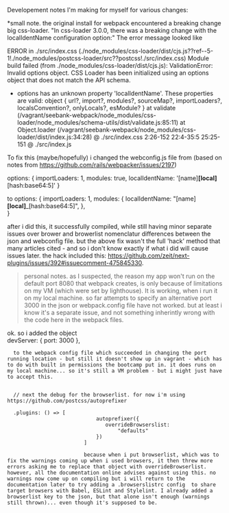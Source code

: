 










Developement notes I'm making for myself for various changes:

*small note. the original install for webpack encountered a breaking change big css-loader. "In css-loader 3.0.0, there was a breaking change with the localIdentName configuration option:" The error message looked like 

ERROR in ./src/index.css (./node_modules/css-loader/dist/cjs.js??ref--5-1!./node_modules/postcss-loader/src??postcss!./src/index.css)
Module build failed (from ./node_modules/css-loader/dist/cjs.js):
ValidationError: Invalid options object. CSS Loader has been initialized using an options object that does not match the API schema.
 - options has an unknown property 'localIdentName'. These properties are valid:
   object { url?, import?, modules?, sourceMap?, importLoaders?, localsConvention?, onlyLocals?, esModule? }
    at validate (/vagrant/seebank-webpack/node_modules/css-loader/node_modules/schema-utils/dist/validate.js:85:11)
    at Object.loader (/vagrant/seebank-webpack/node_modules/css-loader/dist/index.js:34:28)
 @ ./src/index.css 2:26-152 22:4-35:5 25:25-151
 @ ./src/index.js

 To fix this (maybe/hopefully) i changed the webconfig.js file from (based on notes from https://github.com/rails/webpacker/issues/2197)

 options: {
                            importLoaders: 1,
                            modules: true,
                            localIdentName: '[name]__[local]__[hash:base64:5]'
                        }

to  options: {
                            importLoaders: 1,
                            modules: {
                                localIdentName: "[name]__[local]___[hash:base64:5]",
                            },	
                        }

after i did this, it successfully compiled, while still having minor separate issues over brower and browerlist nomenclatur differences between the json and webconfig file. but the above fix wasn't the full 'hack' method that many articles cited - and so i don't know exactly if what i did will cause issues later. the hack included this: https://github.com/zeit/next-plugins/issues/392#issuecomment-475845330. 

>personal notes. as I suspected, the reason my app won't run on the default port 8080 that webpack creates, is only because of limitations on my VM (which were set by lighthouse). It is working, when i run it on my local machine. so far attempts to specify an alternative port 3000 in the json or webpack.config file have not worked. but at least i know it's a separate issue, and not something inherintly wrong with the code here in the webpack files.

ok. so i added the object   
devServer: {
        port: 3000
      },

      to the webpack config file which succeeded in changing the port running location - but still it doesn't show up in vagrant - which has to do with built in permissions the bootcamp put in. it does runs on my local machine... so it's still a VM problem - but i might just have to accept this. 


      // next the debug for the browserlist. for now i'm using https://github.com/postcss/autoprefixer

      .plugins: () => [
                                 autoprefixer({
                                    overrideBrowserslist: 
                                        "defaults"  
                                 })
                             ]

                             because when i put browserlist, which was to fix the warnings coming up when i used browsers, it then threw more errors asking me to replace that object with overrideBrowserlist. however, all the documentation online advises against using this. no warnings now come up on compiling but i will return to the documentation later to try adding a .browserslistrc config  to share target browsers with Babel, ESLint and Stylelint. I already added a browserlist key to the json, but that alone isn't enough (warnings still thrown)... even though it's supposed to be. 
